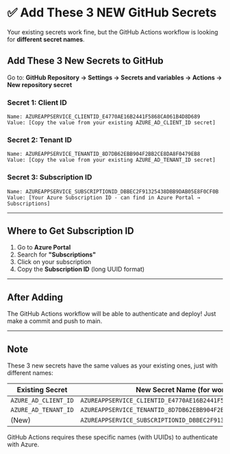 # ✅ Add These 3 NEW GitHub Secrets

Your existing secrets work fine, but the GitHub Actions workflow is looking for **different secret names**.

## Add These 3 New Secrets to GitHub

Go to: **GitHub Repository → Settings → Secrets and variables → Actions → New repository secret**

### Secret 1: Client ID
```
Name: AZUREAPPSERVICE_CLIENTID_E4770AE16B2441F5868CA061B4D8D689
Value: [Copy the value from your existing AZURE_AD_CLIENT_ID secret]
```

### Secret 2: Tenant ID
```
Name: AZUREAPPSERVICE_TENANTID_8D7DB62EBB904F2BB2CE8DA8F0479EB8
Value: [Copy the value from your existing AZURE_AD_TENANT_ID secret]
```

### Secret 3: Subscription ID
```
Name: AZUREAPPSERVICE_SUBSCRIPTIONID_DBBEC2F91325438DBB9DAB05E8F0CF0B
Value: [Your Azure Subscription ID - can find in Azure Portal → Subscriptions]
```

---

## Where to Get Subscription ID

1. Go to **Azure Portal**
2. Search for **"Subscriptions"**
3. Click on your subscription
4. Copy the **Subscription ID** (long UUID format)

---

## After Adding

The GitHub Actions workflow will be able to authenticate and deploy! Just make a commit and push to main.

---

## Note

These 3 new secrets have the same values as your existing ones, just with different names:

| Existing Secret | New Secret Name (for workflow) |
|---|---|
| `AZURE_AD_CLIENT_ID` | `AZUREAPPSERVICE_CLIENTID_E4770AE16B2441F5868CA061B4D8D689` |
| `AZURE_AD_TENANT_ID` | `AZUREAPPSERVICE_TENANTID_8D7DB62EBB904F2BB2CE8DA8F0479EB8` |
| (New) | `AZUREAPPSERVICE_SUBSCRIPTIONID_DBBEC2F91325438DBB9DAB05E8F0CF0B` |

GitHub Actions requires these specific names (with UUIDs) to authenticate with Azure.
